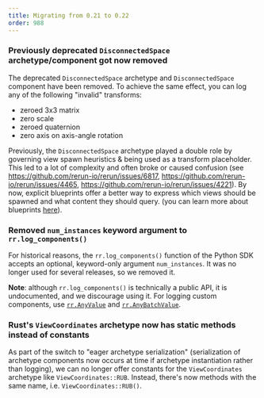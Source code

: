 ```yaml
---
title: Migrating from 0.21 to 0.22
order: 988
---
```


### Previously deprecated `DisconnectedSpace` archetype/component got now removed

The deprecated `DisconnectedSpace` archetype and `DisconnectedSpace` component have been removed.
To achieve the same effect, you can log any of the following "invalid" transforms:
* zeroed 3x3 matrix
* zero scale
* zeroed quaternion
* zero axis on axis-angle rotation

Previously, the `DisconnectedSpace` archetype played a double role by governing view spawn heuristics & being used as a transform placeholder.
This led to a lot of complexity and often broke or caused confusion (see https://github.com/rerun-io/rerun/issues/6817, https://github.com/rerun-io/rerun/issues/4465, https://github.com/rerun-io/rerun/issues/4221).
By now, explicit blueprints offer a better way to express which views should be spawned and what content they should query.
(you can learn more about blueprints [here](https://rerun.io/docs/getting-started/configure-the-viewer/through-code-tutorial)).


### Removed `num_instances` keyword argument to `rr.log_components()`

For historical reasons, the `rr.log_components()` function of the Python SDK accepts an optional, keyword-only argument `num_instances`.
It was no longer used for several releases, so we removed it.

**Note**: although `rr.log_components()` is technically a public API, it is undocumented, and we discourage using it.
For logging custom components, use [`rr.AnyValue`](https://ref.rerun.io/docs/python/main/common/custom_data/#rerun.AnyValues) and [`rr.AnyBatchValue`](https://ref.rerun.io/docs/python/main/common/custom_data/#rerun.AnyBatchValue).


### Rust's `ViewCoordinates` archetype now has static methods instead of constants

As part of the switch to "eager archetype serialization" (serialization of archetype components now occurs at time if archetype instantiation rather than logging), we can no longer offer constants
for the `ViewCoordinates` archetype like `ViewCoordinates::RUB`.
Instead, there's now methods with the same name, i.e. `ViewCoordinates::RUB()`.
